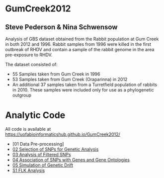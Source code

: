 # GumCreek2012

## Steve Pederson & Nina Schwensow

Analysis of GBS dataset obtained from the Rabbit population at Gum Creek in both 2012 and 1996.
Rabbit samples from 1996 were killed in the first outbreak of RHDV and contain a sample of the rabbit genome in the area pre-exposure to RHDV.

The dataset consisted of:

- 55 Samples taken from Gum Creek in 1996
- 53 Samples taken from Gum Creek (Oraparinna) in 2012
- An additional 37 samples taken from a Turretfield population of rabbits in 2010. These samples were included only for use as a phylogenetic outgroup

# Analytic Code

All code is available at https://uofabioinformaticshub.github.io/GumCreek2012/

- [01 Data Pre-processing]
- [02 Selection of SNPs for Genetic Analysis](scripts/02_snpFiltering)
- [03 Analysis of Filtered SNPs](scripts/03_snpAnalysis)
- [04 Association of SNPs with Genes and Gene Ontologies](scripts/04_geneAnalysis)
- [05 Simulation of Genetic Drift](scripts/05_GeneticDrift)
- [S1 FLK Analysis](scripts/S1_FLK)